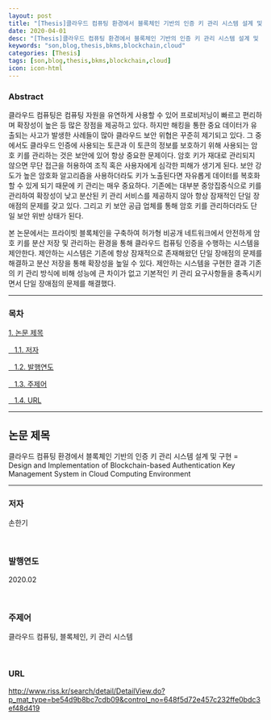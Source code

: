 ```yaml
---
layout: post
title: "[Thesis]클라우드 컴퓨팅 환경에서 블록체인 기반의 인증 키 관리 시스템 설계 및 구현"
date: 2020-04-01
desc: "[Thesis]클라우드 컴퓨팅 환경에서 블록체인 기반의 인증 키 관리 시스템 설계 및 구현"
keywords: "son,blog,thesis,bkms,blockchain,cloud"
categories: [Thesis]
tags: [son,blog,thesis,bkms,blockchain,cloud]
icon: icon-html
---
```


### Abstract

클라우드 컴퓨팅은 컴퓨팅 자원을 유연하게 사용할 수 있어 프로비저닝이 빠르고 편리하며 확장성이 높은 등 많은 장점을 제공하고 있다. 하지만 해킹을 통한 중요 데이터가 유출되는 사고가 발생한 사례들이 많아 클라우드 보안 위협은 꾸준히 제기되고 있다. 그 중에서도 클라우드 인증에 사용되는 토큰과 이 토큰의 정보를 보호하기 위해 사용되는 암호 키를 관리하는 것은 보안에 있어 항상 중요한 문제이다. 암호 키가 재대로 관리되지 않으면 무단 접근을 허용하여 조직 혹은 사용자에게 심각한 피해가 생기게 된다. 보안 강도가 높은 암호화 알고리즘을 사용하더라도 키가 노출된다면 자유롭게 데이터를 복호화할 수 있게 되기 때문에 키 관리는 매우 중요하다. 기존에는 대부분 중앙집중식으로 키를 관리하여 확장성이 낮고 분산된 키 관리 서비스를 제공하지 않아 항상 잠재적인 단일 장애점의 문제를 갖고 있다. 그리고 키 보안 공급 업체를 통해 암호 키를 관리하더라도 단일 보안 위반 상태가 된다.

본 논문에서는 프라이빗 블록체인을 구축하여 허가형 비공개 네트워크에서 안전하게 암호 키를 분산 저장 및 관리하는 환경을 통해 클라우드 컴퓨팅 인증을 수행하는 시스템을 제안한다. 제안하는 시스템은 기존에 항상 잠재적으로 존재해왔던 단일 장애점의 문제를 해결하고 분산 저장을 통해 확장성을 높일 수 있다. 제안하는 시스템을 구현한 결과 기존의 키 관리 방식에 비해 성능에 큰 차이가 없고 기본적인 키 관리 요구사항들을 충족시키면서 단일 장애점의 문제를 해결했다.

---

### 목차

[1. 논문 제목](#list1)

[&nbsp;&nbsp; 1.1. 저자](#list2)

[&nbsp;&nbsp; 1.2. 발행연도](#list3)

[&nbsp;&nbsp; 1.3. 주제어](#list4)

[&nbsp;&nbsp; 1.4. URL](#list5)

---

## 논문 제목   <a name="list1"></a>

클라우드 컴퓨팅 환경에서 블록체인 기반의 인증 키 관리 시스템 설계 및 구현 = Design and Implementation of Blockchain-based Authentication Key Management System in Cloud Computing Environment

---

### 저자    <a name="list2"></a>

손한기

<br>

### 발행연도    <a name="list3"></a>

2020.02

<br>

### 주제어    <a name="list4"></a>

클라우드 컴퓨팅, 블록체인, 키 관리 시스템

<br>

### URL   <a name="list5"></a>

http://www.riss.kr/search/detail/DetailView.do?p_mat_type=be54d9b8bc7cdb09&control_no=648f5d72e457c232ffe0bdc3ef48d419